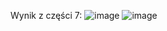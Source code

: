 Wynik z części 7:
![image](https://github.com/user-attachments/assets/28322b1e-7e76-489a-b2f0-a84919c97fbd)
![image](https://github.com/user-attachments/assets/8f598e9c-cff4-4fef-a046-244ab3b012f3)

